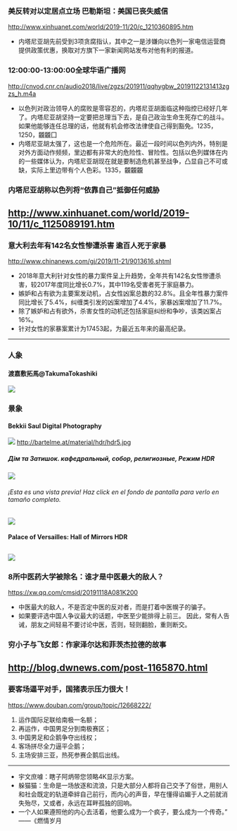 ### 美反转对以定居点立场 巴勒斯坦：美国已丧失威信
http://www.xinhuanet.com/world/2019-11/20/c_1210360895.htm
- 内塔尼亚胡先前受到3项贪腐指认，其中之一是涉嫌向以色列一家电信运营商提供政策优惠，换取对方旗下一家新闻网站发布对他有利的报道。
### 12:00:00-13:00:00全球华语广播网
http://cnvod.cnr.cn/audio2018/live/zgzs/201911/qqhygbw_20191122131413zgzs_h.m4a
- 以色列对政治领导人的腐败是零容忍的，内塔尼亚胡面临这种指控已经好几年了。内塔尼亚胡坚持一定要把总理当下去，是自己政治生命生死存亡的战斗。如果他能够连任总理的话，他就有机会修改法律使自己得到豁免。1235，1250，龖龖囗
- 内塔尼亚胡太强了，这也是一个危险所在。最近一段时间以色列内外，特别是对外方面动作频频，里边都有非常大的危险性、冒险性。包括以色列媒体在内的一些媒体认为，内塔尼亚胡现在就是要制造危机甚至战争，凸显自己不可或缺，实际上里边带有个人色彩。1335，龖龖龖
### 内塔尼亚胡称以色列将“依靠自己”抵御任何威胁
http://www.xinhuanet.com/world/2019-10/11/c_1125089191.htm
---
### 意大利去年有142名女性惨遭杀害 逾百人死于家暴
http://www.chinanews.com/gj/2019/11-21/9013616.shtml
- 2018年意大利针对女性的暴力案件呈上升趋势，全年共有142名女性惨遭杀害，较2017年度同比增长0.7%，其中119名受害者死于家庭暴力。
- 嫉妒和占有欲为主要案发动机，占女性凶案总数的32.8%。且全年性暴力案件同比增长了5.4%，纠缠类引发的凶案增加了4.4%，家暴凶案增加了11.7%。
- 除了嫉妒和占有欲外，杀害女性的动机还包括家庭纠纷和争吵，该类凶案占16%。
- 针对女性的家暴案累计为17453起，为最近五年来的最高纪录。
---
### 人象
#### 渡嘉敷拓馬@TakumaTokashiki
![](https://pbs.twimg.com/media/D28pmgFX4AI2nBl.jpg:orig)
### 景象
#### Bekkii Saul Digital Photography
![](http://bartelme.at/material/hdr/hdr5.jpg)
http://bartelme.at/material/hdr/hdr5.jpg
##### Дім та Затишок. кафедральный, собор, религиозные, Режим HDR
![](https://wallpapers-fenix.eu/full/160516/070201249.jpg)
###### ¡Esta es una vista previa! Haz click en el fondo de pantalla para verlo en tamaño completo.
![](https://images5.alphacoders.com/681/681991.jpg)
#### Palace of Versailles: Hall of Mirrors HDR
![](https://live.staticflickr.com/8496/8389024061_57b2e1a178_o_d.jpg)
---
### 8所中医药大学被除名：谁才是中医最大的敌人？
https://xw.qq.com/cmsid/20191118A081K200
- 中医最大的敌人，不是否定中医的反对者，而是打着中医幌子的骗子。
- 如果要评选中国人争议最大的话题，中医至少能排得上前三。
因此，常有人告诫，朋友之间轻易不要讨论中医，否则，轻则翻脸，重则断交。
### 穷小子与飞女郎：作家泽尔达和菲茨杰拉德的故事
http://blog.dwnews.com/post-1165870.html
---
### 要客场逼平对手，国猪表示压力很大！
https://www.douban.com/group/topic/12668222/
1. 运作国际足联给南极一名额；
2. 再运作，中国男足分到南极赛区；
3. 中国男足和企鹅争夺出线权；
4. 客场拼尽全力逼平企鹅；
5. 主场安排三亚，热死参赛企鹅后出线。
---
- 宇文庶噱：瞎子阿炳带您领略4K显示方案。
- 躲猫猫：生命是一场放逐和流浪，只是大部分人都将自己交予了俗世，用别人和社会既定的轨道牵絆自己前行，而内心的声音，早在懂得谄媚于人之前就消失殆尽，又或者，永远在耳畔孤独的回响。
- 一个人如果遵照他的内心去活着，他要么成为一个疯子，要么成为一个传奇。”
——《燃情岁月
